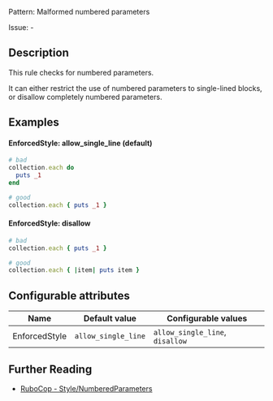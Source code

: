 Pattern: Malformed numbered parameters

Issue: -

## Description

This rule checks for numbered parameters.

It can either restrict the use of numbered parameters to
single-lined blocks, or disallow completely numbered parameters.

## Examples

#### EnforcedStyle: allow_single_line (default)

```ruby
# bad
collection.each do
  puts _1
end

# good
collection.each { puts _1 }
```

#### EnforcedStyle: disallow

```ruby
# bad
collection.each { puts _1 }

# good
collection.each { |item| puts item }
```

## Configurable attributes

Name | Default value | Configurable values
--- | --- | ---
EnforcedStyle | `allow_single_line` | `allow_single_line`, `disallow`

## Further Reading

* [RuboCop - Style/NumberedParameters](https://docs.rubocop.org/rubocop/cops_style.html#stylenumberedparameters)
